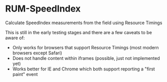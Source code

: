 RUM-SpeedIndex
==============

Calculate SpeedIndex measurements from the field using Resource Timings

This is still in the early testing stages and there are a few caveats to be aware of:
* Only works for browsers that support Resource Timings (most modern browsers except Safari)
* Does not handle content within iframes (possible, just not implemented yet)
* Works better for IE and Chrome which both support reporting a "first paint" event